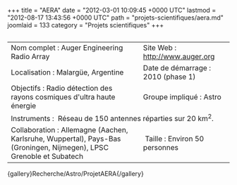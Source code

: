 +++
title = "AERA"
date = "2012-03-01 10:09:45 +0000 UTC"
lastmod = "2012-08-17 13:43:56 +0000 UTC"
path = "projets-scientifiques/aera.md"
joomlaid = 133
category = "Projets scientifiques"
+++
<table _mce_new="1" align="left" border="0">
<tbody>
<tr>
<td>Nom complet : Auger Engineering Radio Array</td>
<td>Site Web : <a href="http://www.auger.org"></a><a href="http://www.auger.org">http://www.auger.org</a></td>
</tr>
<tr>
<td>Localisation : Malargüe, Argentine</td>
<td>Date de démarrage : 2010 (phase 1)</td>
</tr>
<tr>
<td>Objectifs : Radio détection des rayons cosmiques d'ultra haute énergie</td>
<td>Groupe impliqué : Astro</td>
</tr>
<tr>
<td colspan="2">Instruments :  Réseau de 150 antennes réparties sur 20 km<sup>2</sup>.</td>
</tr>
<tr>
<td>Collaboration : Allemagne (Aachen, Karlsruhe, Wuppertal), Pays-Bas (Groningen, Nijmegen), LPSC Grenoble et Subatech</td>
<td> Taille : Environ 50 personnes</td>
</tr>
</tbody>
</table>
<p>{gallery}Recherche/Astro/ProjetAERA{/gallery}</p>